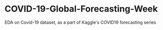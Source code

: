 # COVID-19-Global-Forecasting-Week
EDA on Covid-19 dataset, as a part of Kaggle's COVID19 forecasting series

